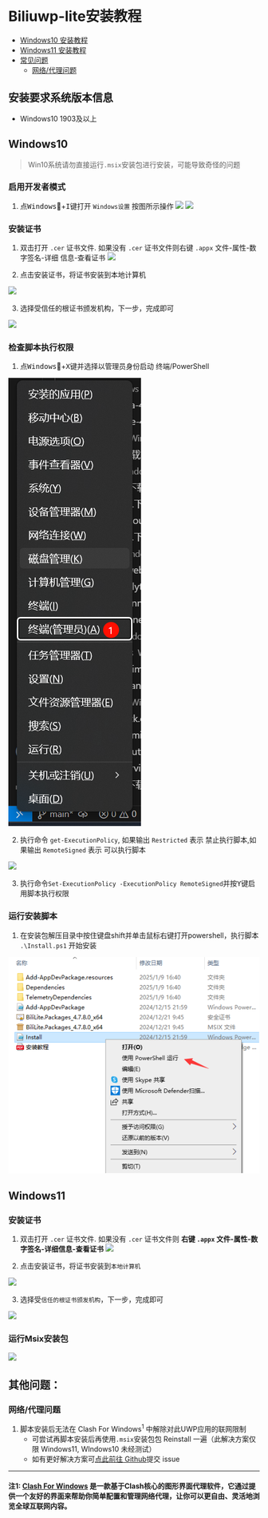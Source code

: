 <link rel="stylesheet" href="https://support.microsoft.com/css/glyphs/glyphs.css?v=N9jMfMIoO_s7OATN0j5LYqmO9MCqHDjfpaUV2RuaEy8"/> <!-- <p>先别删这行，在测试显示windowslogo</p> -->
<link rel="stylesheet" href="https://support.microsoft.com/css/fonts/site-fonts.css?v=4M_1wOASateOs9zdphCtIqMvtKo366Gf6pkOjDqzkYo">

# Biliuwp-lite安装教程
- [Windows10 安装教程](install-readme.md#Windows10)
- [Windows11 安装教程](install-readme.md#Windows11)
- [常见问题](install-readme.md#其他问题)
  - [网络/代理问题](install-readme.md#网络代理问题)
## 安装要求系统版本信息

- Windows10 1903及以上


## Windows10

> Win10系统请勿直接运行`.msix`安装包进行安装，可能导致奇怪的问题

### 启用开发者模式

1. 点<kbd>Windows</kbd><span class="icon-fluent icon-windowslogo" aria-hidden="true"></span>+<kbd>I</kbd>键打开 `Windows设置` 按图所示操作
![](./_img/win10-developer-mode-01.drawio.png)
![](./_img/win10-developer-mode-02.drawio.png)

### 安装证书

1. 双击打开 `.cer` 证书文件. 如果没有 `.cer` 证书文件则右键 `.appx` 文件-属性-数字签名-详细
信息-查看证书
![](./_img/install-cert-01.drawio.png)

2. 点击安装证书，将证书安装到本地计算机

![](./_img/install-cert-02.drawio.png)

3. 选择受信任的根证书颁发机构，下一步，完成即可

![](./_img/install-cert-03.drawio.png)

### 检查脚本执行权限

1. 点<kbd>Windows</kbd>+<kbd>X</kbd>键并选择以管理员身份启动 终端/PowerShell

![](./_img/check-ps1-permission-01.drawio.png)

2. 执行命令 `get-ExecutionPolicy`, 如果输出 `Restricted` 表示 禁止执行脚本,如果输出 `RemoteSigned` 表示 可以执行脚本

![](./_img/check-ps1-permission-02.drawio.png)

3. 执行命令`Set-ExecutionPolicy -ExecutionPolicy RemoteSigned`并按<kbd>Y</kbd>键启用脚本执行权限

### 运行安装脚本

1. 在安装包解压目录中按住键盘shift并单击鼠标右键打开powershell，执行脚本 `.\Install.ps1` 开始安装

![](./_img/run-ps1-script.drawio.png)


## Windows11
### 安装证书

1. 双击打开 `.cer` 证书文件. 如果没有 `.cer` 证书文件则 **右键 `.appx` 文件-属性-数字签名-详细信息-查看证书**
![](./_img/install-cert-01.drawio.png)

2. 点击安装证书，将证书安装到`本地计算机`

![](./_img/install-cert-02.drawio.png)

3. 选择受`信任的根证书颁发机构`，下一步，完成即可

![](./_img/install-cert-03.drawio.png)

### 运行Msix安装包

![](./_img/install-msix.drawio.png)

## 其他问题：
### 网络/代理问题
1. 脚本安装后无法在 Clash For Windows<sup>1</sup> 中解除对此UWP应用的联网限制
   - 可尝试再脚本安装后再使用`.msix`安装包包 Reinstall 一遍（此解决方案仅限 Windows11, WIndows10 未经测试）
   - 如有更好解决方案可[点此前往 Github](https://github.com/ywmoyue/biliuwp-lite/issues/new/choose)提交 issue
  
---
  #### 注1: [Clash For Windows](https://github.com/Z-Siqi/Clash-for-Windows_Chinese) 是一款基于Clash核心的图形界面代理软件，它通过提供一个友好的界面来帮助你简单配置和管理网络代理，让你可以更自由、灵活地浏览全球互联网内容。


